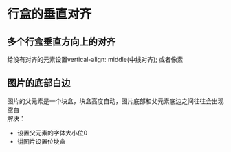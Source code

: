 # 行盒的垂直对齐
## 多个行盒垂直方向上的对齐  
 给没有对齐的元素设置vertical-align: middle(中线对齐); 或者像素
## 图片的底部白边  
 图片的父元素是一个块盒，块盒高度自动，图片底部和父元素底边之间往往会出现空白  
 解决：
  - 设置父元素的字体大小位0
  - 讲图片设置位块盒

